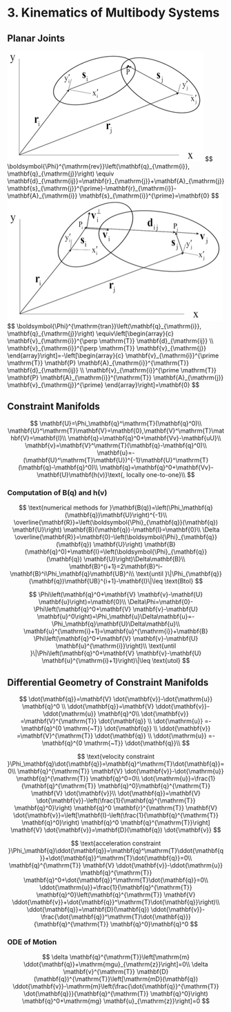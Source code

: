 # 3. Kinematics of Multibody Systems

## Planar Joints

<img src="../img/Revolute Constraint.png" alt="image-20230727145053130" style="zoom:50%;" />
$$
\boldsymbol{\Phi}^{\mathrm{rev}}\left(\mathbf{q}_{\mathrm{i}}, \mathbf{q}_{\mathrm{j}}\right) \equiv \mathbf{d}_{\mathrm{ij}}=\mathbf{r}_{\mathrm{j}}+\mathbf{A}_{\mathrm{j}} \mathbf{s}_{\mathrm{j}}^{\prime}-\mathbf{r}_{\mathrm{i}}-\mathbf{A}_{\mathrm{i}} \mathbf{s}_{\mathrm{i}}^{\prime}=\mathbf{0}
$$
<img src="../img/Translational Constraint.png" alt="image-20230727145310335" style="zoom:50%;" />
$$
\boldsymbol{\Phi}^{\mathrm{tran}}\left(\mathbf{q}_{\mathrm{i}}, \mathbf{q}_{\mathrm{j}}\right) \equiv\left[\begin{array}{c}
\mathbf{v}_{\mathrm{i}}^{\perp \mathrm{T}} \mathbf{d}_{\mathrm{ij}} \\
\mathbf{v}_{\mathrm{i}}^{\perp \mathrm{T}} \mathbf{v}_{\mathrm{j}}
\end{array}\right]=-\left[\begin{array}{c}
\mathbf{v}_{\mathrm{i}}^{\prime \mathrm{T}} \mathbf{P} \mathbf{A}_{\mathrm{i}}^{\mathrm{T}} \mathbf{d}_{\mathrm{ij}} \\
\mathbf{v}_{\mathrm{i}}^{\prime \mathrm{T}} \mathbf{P} \mathbf{A}_{\mathrm{i}}^{\mathrm{T}} \mathbf{A}_{\mathrm{j}} \mathbf{v}_{\mathrm{j}}^{\prime}
\end{array}\right]=\mathbf{0}
$$

## Constraint Manifolds

$$
\mathbf{U}=\Phi_\mathbf{q}^\mathrm{T}(\mathbf{q}^0)\\
\mathbf{U}^\mathrm{T}\mathbf{V}=\mathbf{0},\mathbf{V}^\mathrm{T}\mathbf{V}=\mathbf{I}\\
\mathbf{q}=\mathbf{q}^0+\mathbf{Vv}-\mathbf{uU}\\
\mathbf{v}=\mathbf{V}^\mathrm{T}(\mathbf{q}-\mathbf{q}^0)\\
\mathbf{u}=-(\mathbf{U}^\mathrm{T}\mathbf{U})^{-1}\mathbf{U}^\mathrm{T}(\mathbf{q}-\mathbf{q}^0)\\
\mathbf{q}=\mathbf{q}^0+\mathbf{Vv}-\mathbf{U}\mathbf{h(v)}\text{, locally one-to-one}\\
$$

### Computation of $\mathbf{B(q)}$ and $\mathbf{h(v)}$

$$
\text{numerical methods for }\mathbf{B(q)}=\left(\Phi_\mathbf{q}(\mathbf{q})\mathbf{U}\right)^{-1}\\
\overline{\mathbf{R}}=\left(\boldsymbol{\Phi}_{\mathbf{q}}(\mathbf{q}) \mathbf{U}\right) \mathbf{B}(\mathbf{q})-\mathbf{I}=\mathbf{0}\\
\Delta \overline{\mathbf{R}}=\mathbf{0}-\left(\boldsymbol{\Phi}_{\mathbf{q}}(\mathbf{q}) \mathbf{U}\right) \mathbf{B}(\mathbf{q}^0)+\mathbf{I}=\left(\boldsymbol{\Phi}_{\mathbf{q}}(\mathbf{q}) \mathbf{U}\right)\Delta\mathbf{B}\\
\mathbf{B}^{i+1}=2\mathbf{B}^i-\mathbf{B}^i\Phi_\mathbf{q}\mathbf{UB}^i\\
\text{until }\|\Phi_{\mathbf{q}}(\mathbf{q})\mathbf{UB}^{i+1}-\mathbf{I}\|\leq \text{Btol}
$$

$$
\Phi\left(\mathbf{q}^0+\mathbf{V} \mathbf{v}-\mathbf{U} \mathbf{u}\right)=\mathbf{0}\\
\Delta\Phi=\mathbf{0}-\Phi\left(\mathbf{q}^0+\mathbf{V} \mathbf{v}-\mathbf{U} \mathbf{u}^0\right)=\Phi_\mathbf{u}\Delta\mathbf{u}=-\Phi_\mathbf{q}\mathbf{U}\Delta\mathbf{u}\\
\mathbf{u}^{\mathrm{i}+1}=\mathbf{u}^{\mathrm{i}}+\mathbf{B} \Phi\left(\mathbf{q}^0+\mathbf{V} \mathbf{v}-\mathbf{U} \mathbf{u}^{\mathrm{i}}\right)\\
\text{until }\|\Phi\left(\mathbf{q}^0+\mathbf{V} \mathbf{v}-\mathbf{U} \mathbf{u}^{\mathrm{i}+1}\right)\|\leq \text{utol}
$$

## Differential Geometry of Constraint Manifolds

$$
\dot{\mathbf{q}}=\mathbf{V} \dot{\mathbf{v}}-\dot{\mathrm{u}} \mathbf{q}^0 \\
\ddot{\mathbf{q}}=\mathbf{V} \ddot{\mathbf{v}}-\ddot{\mathrm{u}} \mathbf{q}^0\\
\dot{\mathbf{v}} =\mathbf{V}^{\mathrm{T}} \dot{\mathbf{q}} \\
\dot{\mathrm{u}} =-\mathbf{q}^{0 \mathrm{~T}} \dot{\mathbf{q}} \\
\ddot{\mathbf{v}} =\mathbf{V}^{\mathrm{T}} \ddot{\mathbf{q}} \\
\ddot{\mathrm{u}} =-\mathbf{q}^{0 \mathrm{~T}} \ddot{\mathbf{q}}\\
$$

$$
\text{velocity constraint }\Phi_\mathbf{q}\dot{\mathbf{q}}=\mathbf{q}^\mathrm{T}\dot{\mathbf{q}}=0\\
\mathbf{q}^{\mathrm{T}} \mathbf{V} \dot{\mathbf{v}}-\dot{\mathrm{u}} \mathbf{q}^{\mathrm{T}} \mathbf{q}^0=0\\
\dot{\mathrm{u}}=\frac{1}{\mathbf{q}^{\mathrm{T}} \mathbf{q}^0}\mathbf{q}^{\mathrm{T}} \mathbf{V} \dot{\mathbf{v}}\\
\dot{\mathbf{q}}=\mathbf{V} \dot{\mathbf{v}}-\left(\frac{1}{\mathbf{q}^{\mathrm{T}} \mathbf{q}^0}\right) \mathbf{q}^0 \mathbf{r}^{\mathrm{T}} \mathbf{V} \dot{\mathbf{v}}=\left[\mathbf{I}-\left(\frac{1}{\mathbf{q}^{\mathrm{T}} \mathbf{q}^0}\right) \mathbf{q}^0 \mathbf{q}^{\mathrm{T}}\right] \mathbf{V} \dot{\mathbf{v}}=\mathbf{D}(\mathbf{q}) \dot{\mathbf{v}}
$$

$$
\text{acceleration constraint }\Phi_\mathbf{q}\ddot{\mathbf{q}}=\mathbf{q}^\mathrm{T}\ddot{\mathbf{q}}+\dot{\mathbf{q}}^\mathrm{T}\dot{\mathbf{q}}=0\\
\mathbf{q}^{\mathrm{T}} \mathbf{V} \ddot{\mathbf{v}}-\ddot{\mathrm{u}} \mathbf{q}^{\mathrm{T}} \mathbf{q}^0+\dot{\mathbf{q}}^\mathrm{T}\dot{\mathbf{q}}=0\\
\ddot{\mathrm{u}}=\frac{1}{\mathbf{q}^{\mathrm{T}} \mathbf{q}^0}\left(\mathbf{q}^{\mathrm{T}} \mathbf{V} \ddot{\mathbf{v}}+\dot{\mathbf{q}}^\mathrm{T}\dot{\mathbf{q}}\right)\\
\ddot{\mathbf{q}}=\mathbf{D}(\mathbf{q}) \ddot{\mathbf{v}}-\frac{\dot{\mathbf{q}}^\mathrm{T}\dot{\mathbf{q}}}{\mathbf{q}^{\mathrm{T}} \mathbf{q}^0}\mathbf{q}^0
$$

### ODE of Motion

$$
\delta \mathbf{q}^{\mathrm{T}}\left[\mathrm{m} \ddot{\mathbf{q}}+\mathrm{mgu}_{\mathrm{z}}\right]=0\\
\delta \mathbf{v}^{\mathrm{T}} \mathbf{D}(\mathbf{q})^{\mathrm{T}}\left[\mathrm{mD}(\mathbf{q}) \ddot{\mathbf{v}}-\mathrm{m}\left(\frac{\dot{\mathbf{q}}^{\mathrm{T}} \dot{\mathbf{q}}}{\mathbf{q}^{\mathrm{T}} \mathbf{q}^0}\right) \mathbf{q}^0+\mathrm{mg} \mathbf{u}_{\mathrm{z}}\right]=0
$$

